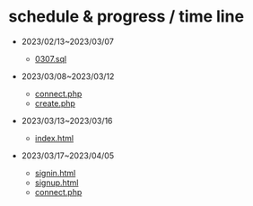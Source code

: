 # schedule & progress / time line

- 2023/02/13~2023/03/07 

  - [0307.sql](https://github.com/brian09088/DataBase-System/blob/main/LAB/0307.sql)

- 2023/03/08~2023/03/12
  - [connect.php](http://localhost/connect.php)
  - [create.php](http://localhost/create.php)
- 2023/03/13~2023/03/16
  - [index.html](http://localhost/index.html)
- 2023/03/17~2023/04/05
  - [signin.html](http://localhost/註冊登入介面/signin.html)
  - [signup.html](http://localhost/註冊登入介面/signup.html)
  - [connect.php](http://localhost/註冊登入介面/connect.php)
